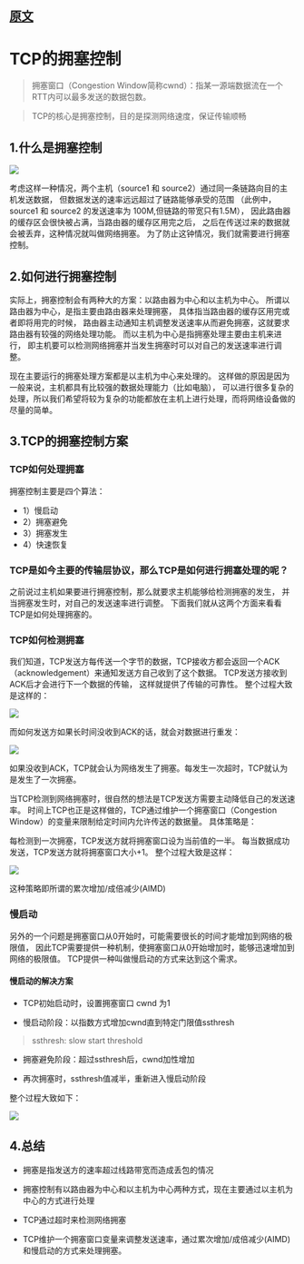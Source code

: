 
## [原文](https://www.jianshu.com/p/36a783392a72)

# TCP的拥塞控制

> 拥塞窗口（Congestion Window简称cwnd）：指某一源端数据流在一个RTT内可以最多发送的数据包数。

> TCP的核心是拥塞控制，目的是探测网络速度，保证传输顺畅


## 1.什么是拥塞控制

![](../../images/tcp/tcp_Congestion_control.png)

考虑这样一种情况，两个主机（source1 和 source2）通过同一条链路向目的主机发送数据，
但数据发送的速率远远超过了链路能够承受的范围
（此例中，source1 和 source2 的发送速率为 100M,但链路的带宽只有1.5M），
因此路由器的缓存区会很快被占满，当路由器的缓存区用完之后，
之后在传送过来的数据就会被丢弃，这种情况就叫做网络拥塞。
为了防止这钟情况，我们就需要进行拥塞控制。


## 2.如何进行拥塞控制
实际上，拥塞控制会有两种大的方案：以路由器为中心和以主机为中心。
所谓以路由器为中心，是指主要由路由器来处理拥塞，
具体指当路由器的缓存区用完或者即将用完的时候，
路由器主动通知主机调整发送速率从而避免拥塞，这就要求路由器有较强的网络处理功能。
而以主机为中心是指拥塞处理主要由主机来进行，
即主机要可以检测网络拥塞并当发生拥塞时可以对自己的发送速率进行调整。


现在主要运行的拥塞处理方案都是以主机为中心来处理的。
这样做的原因是因为一般来说，主机都具有比较强的数据处理能力（比如电脑），
可以进行很多复杂的处理，所以我们希望将较为复杂的功能都放在主机上进行处理，而将网络设备做的尽量的简单。


## 3.TCP的拥塞控制方案

### TCP如何处理拥塞

拥塞控制主要是四个算法：

- 1）慢启动
- 2）拥塞避免
- 3）拥塞发生
- 4）快速恢复

### TCP是如今主要的传输层协议，那么TCP是如何进行拥塞处理的呢？

之前说过主机如果要进行拥塞控制，那么就要求主机能够给检测拥塞的发生，
并当拥塞发生时，对自己的发送速率进行调整。
下面我们就从这两个方面来看看TCP是如何处理拥塞的。

### TCP如何检测拥塞
我们知道，TCP发送方每传送一个字节的数据，TCP接收方都会返回一个ACK（acknowledgement）来通知发送方自己收到了这个数据。
TCP发送方接收到ACK后才会进行下一个数据的传输，
这样就提供了传输的可靠性。
整个过程大致是这样的：

![](../../images/tcp/tpc_acknowledgement3.png)

而如何发送方如果长时间没收到ACK的话，就会对数据进行重发：

![](../../images/tcp/tpc_acknowledgement2.png)

如果没收到ACK，TCP就会认为网络发生了拥塞。每发生一次超时，TCP就认为是发生了一次拥塞。


当TCP检测到网络拥塞时，很自然的想法是TCP发送方需要主动降低自己的发送速率。
时间上TCP也正是这样做的，TCP通过维护一个拥塞窗口（Congestion Window）的变量来限制给定时间内允许传送的数据量。
具体策略是：

每检测到一次拥塞，TCP发送方就将拥塞窗口设为当前值的一半。
每当数据成功发送，TCP发送方就将拥塞窗口大小+1。
整个过程大致是这样：

![](../../images/tcp/tpc_cwnd_02.png)

这种策略即所谓的累次增加/成倍减少(AIMD)

### 慢启动
另外的一个问题是拥塞窗口从0开始时，可能需要很长的时间才能增加到网络的极限值，
因此TCP需要提供一种机制，使拥塞窗口从0开始增加时，能够迅速增加到网络的极限值。
TCP提供一种叫做慢启动的方式来达到这个需求。

#### 慢启动的解决方案

- TCP初始启动时，设置拥塞窗口 cwnd 为1

- 慢启动阶段：以指数方式增加cwnd直到特定门限值ssthresh
> ssthresh: slow start threshold

- 拥塞避免阶段：超过ssthresh后，cwnd加性增加

- 再次拥塞时，ssthresh值减半，重新进入慢启动阶段


整个过程大致如下：

![](../../images/tcp/tpc_cwnd_01.png)

## 4.总结

- 拥塞是指发送方的速率超过线路带宽而造成丢包的情况

- 拥塞控制有以路由器为中心和以主机为中心两种方式，现在主要通过以主机为中心的方式进行处理

- TCP通过超时来检测网络拥塞

- TCP维护一个拥塞窗口变量来调整发送速率，通过累次增加/成倍减少(AIMD)和慢启动的方式来处理拥塞。




